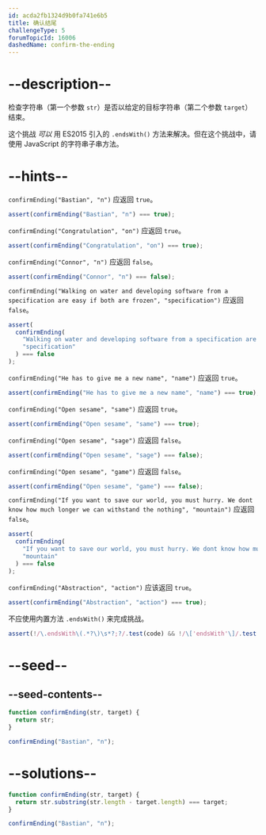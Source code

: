 ```yaml
---
id: acda2fb1324d9b0fa741e6b5
title: 确认结尾
challengeType: 5
forumTopicId: 16006
dashedName: confirm-the-ending
---
```


# --description--

检查字符串（第一个参数 `str`）是否以给定的目标字符串（第二个参数 `target`）结束。

这个挑战 _可以_ 用 ES2015 引入的 `.endsWith()` 方法来解决。但在这个挑战中，请使用 JavaScript 的字符串子串方法。

# --hints--

`confirmEnding("Bastian", "n")` 应返回 `true`。

```js
assert(confirmEnding("Bastian", "n") === true);
```

`confirmEnding("Congratulation", "on")` 应返回 `true`。

```js
assert(confirmEnding("Congratulation", "on") === true);
```

`confirmEnding("Connor", "n")` 应返回 `false`。

```js
assert(confirmEnding("Connor", "n") === false);
```

`confirmEnding("Walking on water and developing software from a specification are easy if both are frozen", "specification")` 应返回 `false`。

```js
assert(
  confirmEnding(
    "Walking on water and developing software from a specification are easy if both are frozen",
    "specification"
  ) === false
);
```

`confirmEnding("He has to give me a new name", "name")` 应返回 `true`。

```js
assert(confirmEnding("He has to give me a new name", "name") === true);
```

`confirmEnding("Open sesame", "same")` 应返回 `true`。

```js
assert(confirmEnding("Open sesame", "same") === true);
```

`confirmEnding("Open sesame", "sage")` 应返回 `false`。

```js
assert(confirmEnding("Open sesame", "sage") === false);
```

`confirmEnding("Open sesame", "game")` 应返回 `false`。

```js
assert(confirmEnding("Open sesame", "game") === false);
```

`confirmEnding("If you want to save our world, you must hurry. We dont know how much longer we can withstand the nothing", "mountain")` 应返回 `false`。

```js
assert(
  confirmEnding(
    "If you want to save our world, you must hurry. We dont know how much longer we can withstand the nothing",
    "mountain"
  ) === false
);
```

`confirmEnding("Abstraction", "action")` 应该返回 `true`。

```js
assert(confirmEnding("Abstraction", "action") === true);
```

不应使用内置方法 `.endsWith()` 来完成挑战。

```js
assert(!/\.endsWith\(.*?\)\s*?;?/.test(code) && !/\['endsWith'\]/.test(code));
```

# --seed--

## --seed-contents--

```js
function confirmEnding(str, target) {
  return str;
}

confirmEnding("Bastian", "n");
```

# --solutions--

```js
function confirmEnding(str, target) {
  return str.substring(str.length - target.length) === target;
}

confirmEnding("Bastian", "n");
```
